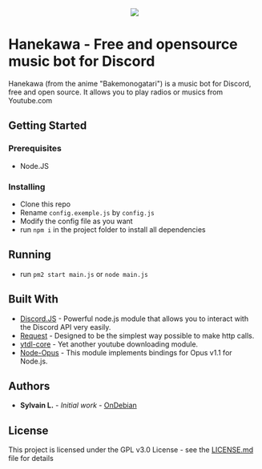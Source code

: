 <div align="center">
    <img src="https://i.imgur.com/pgOdBgP.png">
</div>

# Hanekawa - Free and opensource music bot for Discord

Hanekawa (from the anime "Bakemonogatari") is a music bot for Discord, free and open source. It allows you to play radios or musics from Youtube.com

## Getting Started

### Prerequisites

- Node.JS

### Installing

- Clone this repo
- Rename `config.exemple.js` by `config.js`
- Modify the config file as you want
- run `npm i` in the project folder to install all dependencies

## Running

- run `pm2 start main.js` or `node main.js`

## Built With

* [Discord.JS](https://discord.js.org/) - Powerful node.js module that allows you to interact with the Discord API very easily.
* [Request](https://github.com/request/request) - Designed to be the simplest way possible to make http calls.
* [ytdl-core](https://github.com/fent/node-ytdl-core) - Yet another youtube downloading module.
* [Node-Opus](https://github.com/Rantanen/node-opus) - This module implements bindings for Opus v1.1 for Node.js.

## Authors

* **Sylvain L.** - *Initial work* - [OnDebian](https://github.com/OnDebian)

## License

This project is licensed under the GPL v3.0 License - see the [LICENSE.md](LICENSE.md) file for details